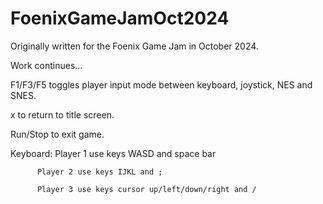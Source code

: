 # FoenixGameJamOct2024

Originally written for the Foenix Game Jam in October 2024.

Work continues...

F1/F3/F5 toggles player input mode between keyboard, joystick, NES and SNES.

x to return to title screen.

Run/Stop to exit game.

Keyboard:
          Player 1 use keys WASD and space bar

          Player 2 use keys IJKL and ;

          Player 3 use keys cursor up/left/down/right and /
